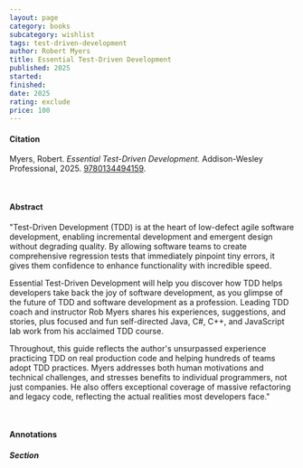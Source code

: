 ```yaml
---
layout: page
category: books
subcategory: wishlist
tags: test-driven-development
author: Robert Myers
title: Essential Test-Driven Development
published: 2025
started:
finished:
date: 2025
rating: exclude
price: 100
---
```


#### Citation

Myers, Robert. *Essential Test-Driven Development.* Addison-Wesley Professional, 2025. [9780134494159](https://www.amazon.ca/Essential-Test-Driven-Development-Robert-Myers/dp/0134494156).

<br>

#### Abstract

"Test-Driven Development (TDD) is at the heart of low-defect agile software development, enabling incremental development and emergent design without degrading quality. By allowing software teams to create comprehensive regression tests that immediately pinpoint tiny errors, it gives them confidence to enhance functionality with incredible speed.

Essential Test-Driven Development will help you discover how TDD helps developers take back the joy of software development, as you glimpse of the future of TDD and software development as a profession. Leading TDD coach and instructor Rob Myers shares his experiences, suggestions, and stories, plus focused and fun self-directed Java, C#, C++, and JavaScript lab work from his acclaimed TDD course.

Throughout, this guide reflects the author's unsurpassed experience practicing TDD on real production code and helping hundreds of teams adopt TDD practices. Myers addresses both human motivations and technical challenges, and stresses benefits to individual programmers, not just companies. He also offers exceptional coverage of massive refactoring and legacy code, reflecting the actual realities most developers face."

<br>

#### Annotations

##### Section
